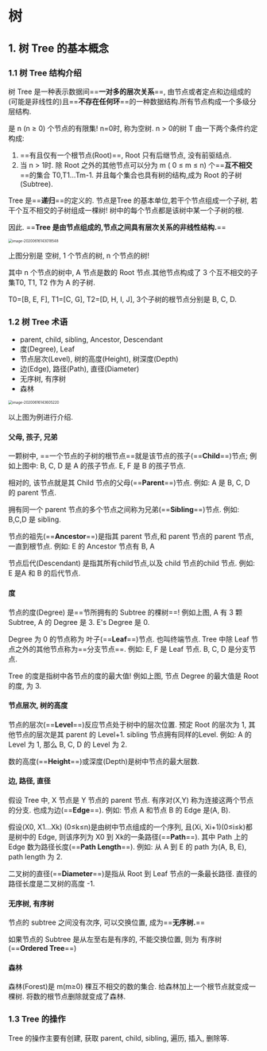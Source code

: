 # 树

## 1. 树 Tree 的基本概念

### 1.1 树 Tree 结构介绍

树 Tree 是一种表示数据间==**一对多的层次关系**==, 由节点或者定点和边组成的(可能是非线性的)且==**不存在任何环**==的一种数据结构.所有节点构成一个多级分层结构.

是 n (n ≥ 0) 个节点的有限集! n=0时, 称为空树. n > 0的树 T 由一下两个条件约定构成:

1. ==有且仅有一个根节点(Root)==, Root 只有后继节点, 没有前驱结点.
2. 当 n > 1时. 除 Root 之外的其他节点可以分为 m ( 0 ≤ m ≤ n) 个==**互不相交**==的集合 T0,T1...Tm-1. 并且每个集合也具有树的结构,成为 Root 的子树(Subtree).



Tree 是==**递归**==的定义的. 节点是Tree 的基本单位,若干个节点组成一个子树, 若干个互不相交的子树组成一棵树! 树中的每个节点都是该树中某一个子树的根.

因此. ==**Tree 是由节点组成的,节点之间具有层次关系的非线性结构.**==



<img src="/Users/cy/develop/doc/local/picture/树基本概念/image-20200616143018548.png" alt="image-20200616143018548" style="zoom:50%;" />

上图分别是 空树, 1 个节点的树, n 个节点的树!

其中 n 个节点的树中, A 节点是数的 Root 节点.其他节点构成了 3 个互不相交的子集T0, T1, T2 作为 A 的子树.

T0=[B, E, F], T1=[C, G], T2=[D, H, I, J], 3个子树的根节点分别是 B, C, D.



### 1.2 树 Tree 术语

- parent, child, sibling, Ancestor, Descendant
- 度(Degree), Leaf
- 节点层次(Level), 树的高度(Height), 树深度(Depth)
- 边(Edge), 路径(Path), 直径(Diameter)
- 无序树, 有序树
- 森林

<img src="/Users/cy/develop/doc/local/picture/树基本概念/image-20200616143605220.png" alt="image-20200616143605220" style="zoom:50%;" />

以上图为例进行介绍.

#### 父母, 孩子, 兄弟

一颗树中, ==一个节点的子树的根节点==就是该节点的孩子(==**Child**==)节点; 例如上图中: B, C, D 是 A 的孩子节点. E, F 是 B 的孩子节点.

相对的, 该节点就是其 Child 节点的父母(==**Parent**==)节点. 例如: A 是 B, C, D 的 parent 节点.

拥有同一个 parent 节点的多个节点之间称为兄弟(==**Sibling**==)节点. 例如: B,C,D 是 sibling.

节点的祖先(==**Ancestor**==)是指其 parent 节点,和 parent 节点的 parent 节点, 一直到根节点. 例如: E 的 Ancestor 节点有 B, A

节点后代(Descendant) 是指其所有child节点,以及 child 节点的child 节点. 例如: E 是A 和 B 的后代节点.



#### 度

节点的度(Degree) 是==节所拥有的 Subtree 的棵树==! 例如上图, A 有 3 颗Subtree, A 的 Degree 是 3. E's Degree 是 0.

Degree 为 0 的节点称为 叶子(==**Leaf**==)节点. 也叫终端节点. Tree 中除 Leaf 节点之外的其他节点称为==分支节点==. 例如: E, F 是 Leaf 节点. B, C, D 是分支节点.

Tree 的度是指树中各节点的度的最大值! 例如上图, 节点 Degree 的最大值是 Root 的度, 为 3.



#### 节点层次, 树的高度

节点的层次(==**Level**==)反应节点处于树中的层次位置. 预定 Root 的层次为 1, 其他节点的层次是其 parent 的 Level+1.  sibling 节点拥有同样的Level. 例如: A 的 Level 为 1, 那么 B, C, D 的 Level 为 2.



数的高度(==**Height**==)或深度(Depth)是树中节点的最大层数.



#### 边, 路径, 直径

假设 Tree 中, X 节点是 Y 节点的 parent 节点. 有序对(X,Y) 称为连接这两个节点的分支. 也成为边(==**Edge**==). 例如: 节点 A 和节点 B 的 Edge 是(A, B).

假设(X0, X1...Xk) (0≤k≤n)是由树中节点组成的一个序列, 且(Xi, Xi+1)(0≤i≤k)都是树中的 Edge, 则该序列为 X0 到 Xk的一条路径(==**Path**==). 其中 Path 上的 Edge 数为路径长度(==**Path Length**==). 例如: 从 A 到 E 的 path 为(A, B, E), path length 为 2.

二叉树的直径(==**Diameter**==)是指从 Root 到 Leaf 节点的一条最长路径. 直径的路径长度是二叉树的高度 -1.



#### 无序树, 有序树

节点的 subtree 之间没有次序, 可以交换位置, 成为==**无序树.**==

如果节点的 Subtree 是从左至右是有序的, 不能交换位置, 则为 有序树(==**Ordered Tree**==)



#### 森林

森林(Forest)是 m(m≥0) 棵互不相交的数的集合. 给森林加上一个根节点就变成一棵树. 将数的根节点删除就变成了森林.



### 1.3 Tree 的操作

Tree 的操作主要有创建, 获取 parent, child, sibling, 遍历, 插入, 删除等.